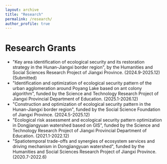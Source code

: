 ```yaml
---
layout: archive
title: "Research"
permalink: /research/
author_profile: true
---
```


Research Grants
=====
* "Key area identification of ecological security and its restoration strategy in the Hunan-Jiangxi border region", by the Humanities and Social Sciences Research Project of Jiangxi Province. (2024.9-2025.12) (Submitted)
* "Identification and optimization of ecological security pattern of the urban agglomeration around Poyang Lake based on ant colony algorithm", funded by the Science and Technology Research Project of Jiangxi Provincial Department of Education. (2025.1-2026.12)
* "Construction and optimization of ecological security pattern in the Hunan-Jiangxi border region", funded by the Social Science Foundation of Jiangxi Province. (2024.5-2025.12)
* "Ecological risk assessment and ecological security pattern optimization in Dongjiangyuan watershed based on GIS", funded by the Science and Technology Research Project of Jiangxi Provincial Department of Education. (2021.1-2022.12)
* "Spatiotemporal trade-offs and synergies of ecosystem services and driving mechanism in Dongjiangyuan watershed", funded by the Humanities and Social Sciences Research Project of Jiangxi Province. (2020.7-2022.6)
